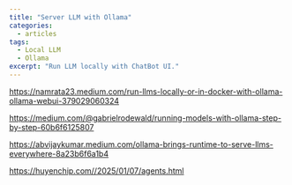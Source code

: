 ```yaml
---
title: "Server LLM with Ollama"
categories:
  - articles
tags:
  - Local LLM
  - Ollama
excerpt: "Run LLM locally with ChatBot UI."
---
```


https://namrata23.medium.com/run-llms-locally-or-in-docker-with-ollama-ollama-webui-379029060324


https://medium.com/@gabrielrodewald/running-models-with-ollama-step-by-step-60b6f6125807

https://abvijaykumar.medium.com/ollama-brings-runtime-to-serve-llms-everywhere-8a23b6f6a1b4

https://huyenchip.com//2025/01/07/agents.html

